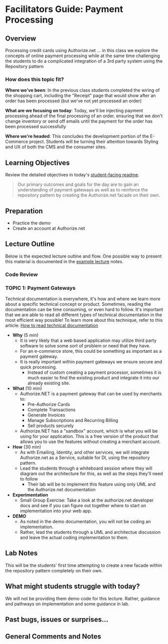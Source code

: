 # Facilitators Guide: Payment Processing

## Overview

Processing credit cards using Authorize.net ... in this class we explore the concepts of online payment processing while at the same time challenging the students to do a complicated integration of a 3rd party system using the Repository pattern

### How does this topic fit?

**Where we've been**:
In the previous class students completed the wiring of the shopping cart, including the "Receipt" page that would show after an order has been processed (but we've not yet processed an order)

**What are we focusing on today**:
Today, we'll be injecting payment processing ahead of the final processing of an order, ensuring that we don't change inventory or send off emails until the payment for the order has been processed successfully

**Where we're headed**:
This concludes the development portion of the E-Commerce project. Students will be turning their attention towards Styling and UX of both the CMS and the consumer sites.

## Learning Objectives

Review the detailed objectives in today's [student-facing readme](../README.md).

> Our primary outcomes and goals for the day are to gain an understanding of payment gateways as well as to reinforce the repository pattern by creating the Authorize.net facade on their own.

## Preparation

- Practice the demo
- Create an account at Authorize.net

## Lecture Outline

Below is the expected lecture outline and flow. One possible way to present this material is documented in the [example lecture](../LECTURE-NOTES.md) notes.

### Code Review

### TOPIC 1: Payment Gateways

Technical documentation is everywhere, it's how and where we learn more about a specific technical concept or product. Sometimes, reading the documentation can be time consuming, or even hard to follow. It's important that we are able to read all different types of technical documentation  in the most efficient way possible! To learn more about this technique, refer to this article: [How to read technical documentation](https://www.linkedin.com/pulse/20140730081025-316694350-how-to-read-technical-docs-in-the-minimum-time-possible/)

- **Why** (5 min)
  - It is very likely that a web based application may utilize third party software to solve some sort of problem or need that they have.
  - For an e-commerce store, this could be something as important as a payment gateway.
  - It is really important within payment gateways we ensure secure and quick processing.
    - Instead of custom creating a payment processor, sometimes it is much easier to find the existing product and integrate it into our already existing site.
- **What** (10 min)
  - Authorize.NET is a payment gateway that can be used by merchants to:
    - Pre-Authorize Cards
    - Complete Transactions
    - Generate Invoices
    - Manage Subscriptions and Recurring Billing
    - Sell products securely
  - Authorize.NET has a "sandbox" account, which is what you will be using for your application.
    This is a free version of the product that allows you to use the features without creating a merchant account.
- **How** (30 min)
  - As with Emailing, Identity, and other services, we will integrate Authorize.net as a Service, suitable for DI, using the repository pattern.
  - Lead the students through a whiteboard session where they will diagram out the architecture for this, as well as the steps they'll need to follow
    - Their lab will be to implement this feature using only UML and the Authorize.net documentation
- **Experimentation**
  - Small Group Exercise: Take a look at the authorize.net developer docs and see if you can figure out together where to start on implementation into your web app.
- **DEMO**
  - As noted in the demo documentation, you will not be coding an implementation.
  - Rather, lead the students through a UML and architectue discussion and leave the actual coding implementation to them.

## Lab Notes

This will be the students' first time attempting to create a new facade within the repository pattern completely on their own.

## What might students struggle with today?

We will not be providing them demo code for this lecture. Rather, guidance and pathways on implementation and some guidance in lab.

## Past bugs, issues or surprises...

## General Comments and Notes

